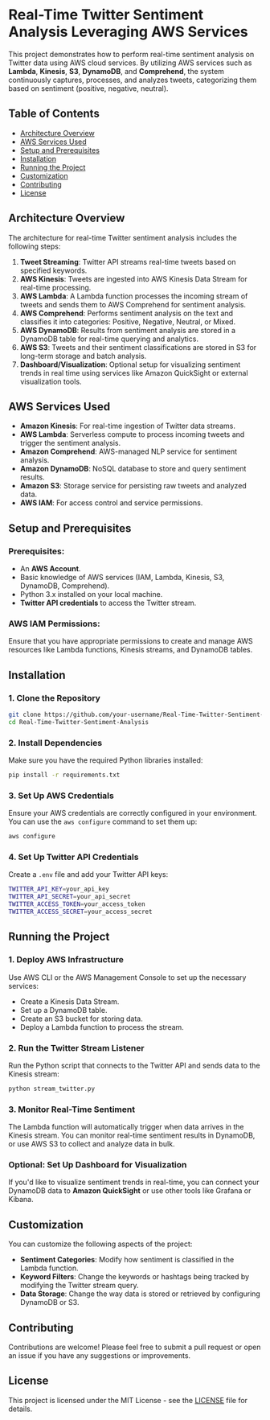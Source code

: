 # Real-Time Twitter Sentiment Analysis Leveraging AWS Services

This project demonstrates how to perform real-time sentiment analysis on Twitter data using AWS cloud services. By utilizing AWS services such as **Lambda**, **Kinesis**, **S3**, **DynamoDB**, and **Comprehend**, the system continuously captures, processes, and analyzes tweets, categorizing them based on sentiment (positive, negative, neutral).

## Table of Contents
- [Architecture Overview](#architecture-overview)
- [AWS Services Used](#aws-services-used)
- [Setup and Prerequisites](#setup-and-prerequisites)
- [Installation](#installation)
- [Running the Project](#running-the-project)
- [Customization](#customization)
- [Contributing](#contributing)
- [License](#license)

## Architecture Overview

The architecture for real-time Twitter sentiment analysis includes the following steps:
1. **Tweet Streaming**: Twitter API streams real-time tweets based on specified keywords.
2. **AWS Kinesis**: Tweets are ingested into AWS Kinesis Data Stream for real-time processing.
3. **AWS Lambda**: A Lambda function processes the incoming stream of tweets and sends them to AWS Comprehend for sentiment analysis.
4. **AWS Comprehend**: Performs sentiment analysis on the text and classifies it into categories: Positive, Negative, Neutral, or Mixed.
5. **AWS DynamoDB**: Results from sentiment analysis are stored in a DynamoDB table for real-time querying and analytics.
6. **AWS S3**: Tweets and their sentiment classifications are stored in S3 for long-term storage and batch analysis.
7. **Dashboard/Visualization**: Optional setup for visualizing sentiment trends in real time using services like Amazon QuickSight or external visualization tools.

## AWS Services Used

- **Amazon Kinesis**: For real-time ingestion of Twitter data streams.
- **AWS Lambda**: Serverless compute to process incoming tweets and trigger the sentiment analysis.
- **Amazon Comprehend**: AWS-managed NLP service for sentiment analysis.
- **Amazon DynamoDB**: NoSQL database to store and query sentiment results.
- **Amazon S3**: Storage service for persisting raw tweets and analyzed data.
- **AWS IAM**: For access control and service permissions.

## Setup and Prerequisites

### Prerequisites:
- An **AWS Account**.
- Basic knowledge of AWS services (IAM, Lambda, Kinesis, S3, DynamoDB, Comprehend).
- Python 3.x installed on your local machine.
- **Twitter API credentials** to access the Twitter stream.

### AWS IAM Permissions:
Ensure that you have appropriate permissions to create and manage AWS resources like Lambda functions, Kinesis streams, and DynamoDB tables.

## Installation

### 1. Clone the Repository
```bash
git clone https://github.com/your-username/Real-Time-Twitter-Sentiment-Analysis.git
cd Real-Time-Twitter-Sentiment-Analysis
```

### 2. Install Dependencies
Make sure you have the required Python libraries installed:
```bash
pip install -r requirements.txt
```

### 3. Set Up AWS Credentials
Ensure your AWS credentials are correctly configured in your environment. You can use the `aws configure` command to set them up:
```bash
aws configure
```

### 4. Set Up Twitter API Credentials
Create a `.env` file and add your Twitter API keys:
```bash
TWITTER_API_KEY=your_api_key
TWITTER_API_SECRET=your_api_secret
TWITTER_ACCESS_TOKEN=your_access_token
TWITTER_ACCESS_SECRET=your_access_secret
```

## Running the Project

### 1. Deploy AWS Infrastructure
Use AWS CLI or the AWS Management Console to set up the necessary services:
- Create a Kinesis Data Stream.
- Set up a DynamoDB table.
- Create an S3 bucket for storing data.
- Deploy a Lambda function to process the stream.

### 2. Run the Twitter Stream Listener
Run the Python script that connects to the Twitter API and sends data to the Kinesis stream:
```bash
python stream_twitter.py
```

### 3. Monitor Real-Time Sentiment
The Lambda function will automatically trigger when data arrives in the Kinesis stream. You can monitor real-time sentiment results in DynamoDB, or use AWS S3 to collect and analyze data in bulk.

### Optional: Set Up Dashboard for Visualization
If you'd like to visualize sentiment trends in real-time, you can connect your DynamoDB data to **Amazon QuickSight** or use other tools like Grafana or Kibana.

## Customization

You can customize the following aspects of the project:
- **Sentiment Categories**: Modify how sentiment is classified in the Lambda function.
- **Keyword Filters**: Change the keywords or hashtags being tracked by modifying the Twitter stream query.
- **Data Storage**: Change the way data is stored or retrieved by configuring DynamoDB or S3.

## Contributing

Contributions are welcome! Please feel free to submit a pull request or open an issue if you have any suggestions or improvements.

## License

This project is licensed under the MIT License - see the [LICENSE](MIT-LICENSE) file for details.
